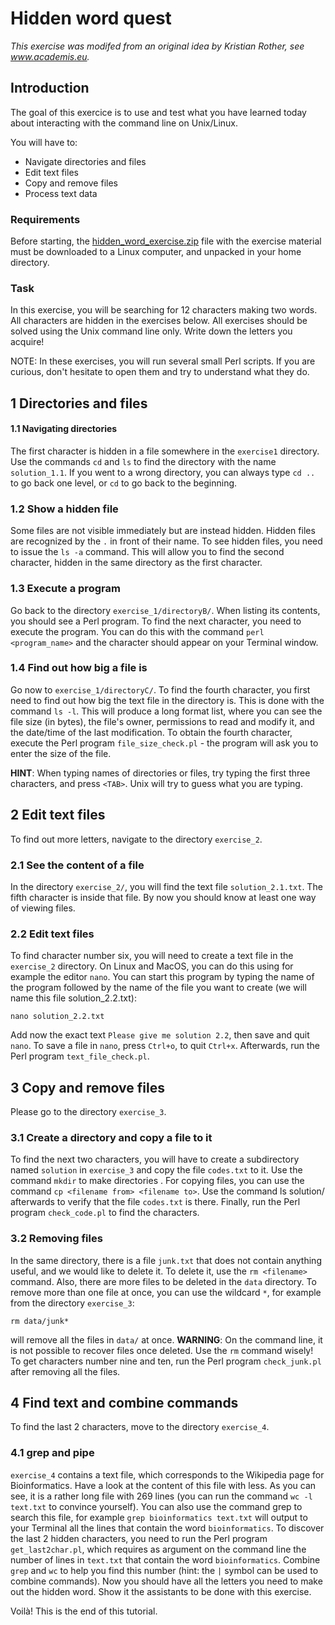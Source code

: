 # Hidden word quest

_This exercise was modifed from  an original idea by Kristian Rother, see www.academis.eu._ 

## Introduction

The goal of this exercice is to use and test what you have learned today about interacting with the command line on Unix/Linux.

You will have to:

* Navigate directories and files
* Edit text files
* Copy and remove files
* Process text data


### Requirements
Before starting, the [hidden\_word\_exercise.zip](hidden_word_exercise.zip) file with the exercise material must be downloaded to a Linux computer, and unpacked in your home directory.

### Task
In this exercise, you will be searching for 12 characters making two words. All characters are hidden in the exercises below. All exercises should be solved using the Unix command line only.
Write down the letters you acquire!

NOTE: In these exercises, you will run several small Perl scripts. If you are curious, don't hesitate to open them and try to understand what they do.




## 1 Directories and files
#### 1.1 Navigating directories
The first character is hidden in a file somewhere in the `exercise1` directory. Use the commands `cd` and `ls` to find the directory with the name `solution_1.1`. If you went to a wrong directory, you can always type `cd ..` to go back one level, or `cd` to go back to the beginning.
### 1.2 Show a hidden file
Some files are not visible immediately but are instead hidden. Hidden files are recognized by the `.` in front of their name. To see hidden files, you need to issue the `ls -a` command. This will allow you to find the second character, hidden in the same directory as the first character.
### 1.3 Execute a program
Go back to the directory `exercise_1/directoryB/`. When listing its contents, you should see a Perl program. To find the next character, you need to execute the program. You can do this with the command `perl <program_name>` and the character should appear on your Terminal window.
### 1.4 Find out how big a file is
Go now to `exercise_1/directoryC/`. To find the fourth character, you first need to find out how big the text file in the directory is. This is done with the command `ls -l`. This will produce a long format list, where you can see the file size (in bytes), the file's owner, permissions to read and modify it, and the date/time of the last modification. To obtain the fourth character, execute the Perl program `file_size_check.pl` - the program will ask you to enter the size of the file.

**HINT**: When typing names of directories or files, try typing the first three characters, and press `<TAB>`. Unix will try to guess what you are typing.
## 2 Edit text files
To find out more letters, navigate to the directory `exercise_2`.
### 2.1 See the content of a file
In the directory `exercise_2/`, you will find the text file `solution_2.1.txt`. The fifth character is inside that file. By now you should know at least one way of viewing files.


### 2.2 Edit text files
To find character number six, you will need to create a text file in the `exercise_2` directory. On Linux and MacOS, you can do this using for example the editor `nano`. You can start this program by typing the name of the program followed by the name of the file you want to create (we will name this file solution_2.2.txt): 
```
nano solution_2.2.txt
```
 Add now the exact text `Please give me solution 2.2`, then save and quit `nano`. To save a file in `nano`, press `Ctrl+o`, to quit `Ctrl+x`. Afterwards, run the Perl program `text_file_check.pl`.
## 3 Copy and remove files
Please go to the directory `exercise_3`.
### 3.1 Create a directory and copy a file to it
To find the next two characters, you will have to create a subdirectory named `solution` in `exercise_3` and copy the file `codes.txt` to it. Use the command `mkdir` to make directories . For copying files, you can use the command `cp <filename from> <filename to>`. Use the command ls solution/ afterwards to verify that the file `codes.txt` is there. Finally, run the Perl program `check_code.pl` to find the characters.
### 3.2 Removing files
In the same directory, there is a file `junk.txt` that does not contain anything useful, and we would like to delete it. To delete it, use the `rm <filename>` command. Also, there are more files to be deleted in the `data` directory. To remove more than one file at once, you can use the wildcard `*`, for example from the directory `exercise_3`:

```
rm data/junk*
```

 will remove all the files in `data/` at once.
**WARNING**: On the command line, it is not possible to recover files once deleted. Use the `rm` command wisely!
To get characters number nine and ten, run the Perl program `check_junk.pl` after removing all the files.
## 4 Find text and combine commands
To find the last 2 characters, move to the directory `exercise_4`.
### 4.1 grep and pipe
`exercise_4` contains a text file, which corresponds to the Wikipedia page for Bioinformatics. Have a look at the content of this file with less. As you can
see, it is a rather long file with 269 lines (you can run the command `wc -l text.txt` to convince yourself). You can also use the command grep to search this file, for example `grep bioinformatics text.txt` will output to your Terminal all the lines that contain the word `bioinformatics`.
To discover the last 2 hidden characters, you need to run the Perl program `get_last2char.pl`, which requires as argument on the command line the number of lines in `text.txt` that contain the word `bioinformatics`. Combine `grep` and `wc` to help you find this number (hint: the `|` symbol can be used to combine commands).
Now you should have all the letters you need to make out the hidden word. Show it the assistants to be done with this exercise.

Voilà! This is the end of this tutorial.

 